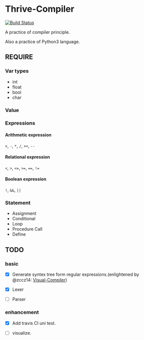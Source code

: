 # Thrive-Compiler

[![Build Status](https://travis-ci.org/Macsnow14/Thrive-Compiler.svg?branch=master)](https://travis-ci.org/Macsnow14/Thrive-Compiler)

A practice of compiler principle.

Also a practice of Python3 language.

## REQUIRE

### Var types

- int 
- float
- bool
- char

### Value

### Expressions

#### Arithmetic expression

`+`, `-`, `*`, `/`, `++`, `--`

#### Relational expression

`<`, `>`, `<=`, `>=`, `==`, `!=`

#### Boolean expression

`!`, `&&`, `||`

### Statement

- Assignment
- Conditional
- Loop
- Procedure Call
- Define

## TODO

### basic

- [x] Generate syntex tree form regular expressions.(enlightened by @zccz14: [Visual-Compiler](https://github.com/zccz14/Visual-Compiler))

- [x] Lexer

- [ ] Parser

### enhancement

- [x] Add travis CI uni test.

- [ ] visualize.
